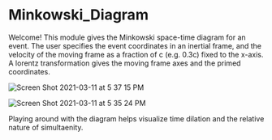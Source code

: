 # Minkowski_Diagram

Welcome! 
This module gives the Minkowski space-time diagram for an event. 
The user specifies the event coordinates in an inertial frame, and the velocity of the moving frame as a fraction of c (e.g. 0.3c) fixed to the x-axis. 
A lorentz transformation gives the moving frame axes and the primed coordinates.

![Screen Shot 2021-03-11 at 5 37 15 PM](https://user-images.githubusercontent.com/44649832/110869632-6c5f0480-8290-11eb-936b-94ed62b02826.png)

![Screen Shot 2021-03-11 at 5 35 24 PM](https://user-images.githubusercontent.com/44649832/110869482-2bff8680-8290-11eb-889b-19fae5fa7557.png)

Playing around with the diagram helps visualize time dilation and the relative nature of simultaenity. 

